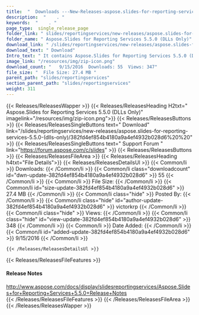```yaml
---
title:  "  Downloads ---New-Releases-aspose.slides-for-reporting-services-5.5.0-(dlls-only) . " 
description:  "    . " 
keywords:  "    . " 
page_type:  single_release_page
folder_link: " slides/reportingservices/new-releases/aspose.slides-for-reporting-services-5.5.0-(dlls-only)/"
folder_name: " Aspose.Slides for Reporting Services 5.5.0 (DLLs Only)"
download_link: " /slides/reportingservices/new-releases/aspose.slides-for-reporting-services-5.5.0-(dlls-only)/382fd4ef854b4180a9a4ef4932b028d6"
download_text: " Download"
Intro_text: " It contains Aspose.Slides for Reporting Services 5.5.0 (DLLs Only) release."
image_link: "/resources/img/zip-icon.png"
download_count: "   9/15/2016  Downloads: 55  Views: 347"
file_size: "  File Size: 27.4 MB "
parent_path: "slides/reportingservices"
section_parent_path: "slides/reportingservices"
weight: 311
---
```


{{< Releases/ReleasesWapper >}}
  {{< Releases/ReleasesHeading H2txt=" Aspose.Slides for Reporting Services 5.5.0 (DLLs Only)" imagelink="/resources/img/zip-icon.png">}}
  {{< Releases/ReleasesButtons >}}
    {{< Releases/ReleasesSingleButtons text=" Download" link="/slides/reportingservices/new-releases/aspose.slides-for-reporting-services-5.5.0-(dlls-only)/382fd4ef854b4180a9a4ef4932b028d6%20%20" >}}
    {{< Releases/ReleasesSingleButtons text=" Support Forum " link="https://forum.aspose.com/c/slides" >}}
  {{< Releases/ReleasesButtons >}}
  {{< Releases/ReleasesFileArea >}}
    {{< Releases/ReleasesHeading h4txt="File Details">}}
    {{< Releases/ReleasesDetailsUl >}}
            {{< Common/li  >}} Downloads: {{< /Common/li >}} 
      {{< Common/li class="downloadcount" id="dwn-update-382fd4ef854b4180a9a4ef4932b028d6" >}} 55 {{< /Common/li >}} 
      {{< Common/li  >}} File Size: {{< /Common/li >}} 
      {{< Common/li id="size-update-382fd4ef854b4180a9a4ef4932b028d6" >}} 27.4 MB {{< /Common/li >}} 
      {{< Common/li  class="hide" >}} Posted By: {{< /Common/li >}} 
      {{< Common/li class="hide" id="author-update-382fd4ef854b4180a9a4ef4932b028d6" >}} victorkrp {{< /Common/li >}} 
      {{< Common/li class="hide"  >}} Views: {{< /Common/li >}} 
      {{< Common/li class="hide" id="view-update-382fd4ef854b4180a9a4ef4932b028d6" >}} 348 {{< /Common/li >}} 
      {{< Common/li  >}} Date Added: {{< /Common/li >}} 
      {{< Common/li id="added-update-382fd4ef854b4180a9a4ef4932b028d6" >}} 9/15/2016 {{< /Common/li >}} 

    {{< /Releases/ReleasesDetailsUl >}}

  {{< Releases/ReleasesFileFeatures >}}
      <h4>Release Notes</h4><div><a href="http://www.aspose.com/docs/display/slidesreportingservices/Aspose.Slides+for+Reporting+Services+5.5.0+Release+Notes">http://www.aspose.com/docs/display/slidesreportingservices/Aspose.Slides+for+Reporting+Services+5.5.0+Release+Notes</a></div>
  {{< /Releases/ReleasesFileFeatures >}}
 {{< /Releases/ReleasesFileArea >}}
{{< /Releases/ReleasesWapper >}}


